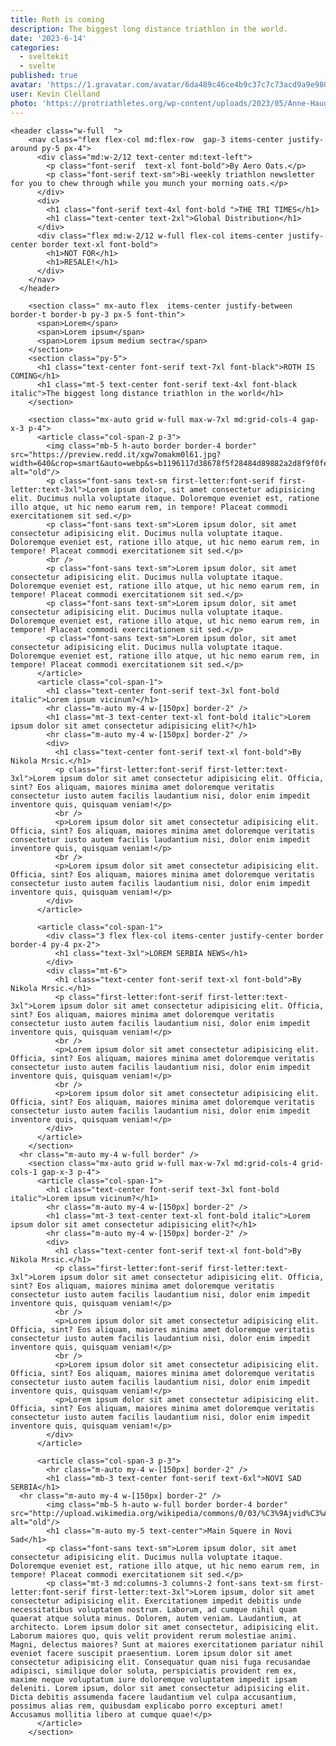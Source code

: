```yaml
---
title: Roth is coming
description: The biggest long distance triathlon in the world.
date: '2023-6-14'
categories:
  - sveltekit
  - svelte
published: true
avatar: 'https://1.gravatar.com/avatar/6da489c46ce4b9c37c7c73acd9a9e980?size=128'
user: Kevin Clelland
photo: 'https://protriathletes.org/wp-content/uploads/2023/05/Anne-Haug-Wins-PTO-European-Open-in-Ibiza-@-6-May-2023-.jpg'
---
```


    <header class="w-full  ">
        <nav class="flex flex-col md:flex-row  gap-3 items-center justify-around py-5 px-4">
          <div class="md:w-2/12 text-center md:text-left">
            <p class="font-serif  text-xl font-bold">By Aero Oats.</p>
            <p class="font-serif text-sm">Bi-weekly triathlon newsletter for you to chew through while you munch your morning oats.</p>
          </div>
          <div>
            <h1 class="font-serif text-4xl font-bold ">THE TRI TIMES</h1>
            <h1 class="text-center text-2xl">Global Distribution</h1>
          </div>
          <div class="flex md:w-2/12 w-full flex-col items-center justify-center border text-xl font-bold">
            <h1>NOT FOR</h1>
            <h1>RESALE!</h1>
          </div>
        </nav>
      </header>

        <section class=" mx-auto flex  items-center justify-between border-t border-b py-3 px-5 font-thin">
          <span>Lorem</span>
          <span>Lorem ipsum</span>
          <span>Lorem ipsum medium sectra</span>
        </section>
        <section class="py-5">
          <h1 class="text-center font-serif text-7xl font-black">ROTH IS COMING</h1>
          <h1 class="mt-5 text-center font-serif text-4xl font-black italic">The biggest long distance triathlon in the world</h1>
        </section>

        <section class="mx-auto grid w-full max-w-7xl md:grid-cols-4 gap-x-3 p-4">
          <article class="col-span-2 p-3">
            <img class="mb-5 h-auto border border-4 border" src="https://preview.redd.it/xgw7omakm0l61.jpg?width=640&crop=smart&auto=webp&s=b1196117d38678f5f28484d89882a2d8f9f0fedc" alt="old"/>
            <p class="font-sans text-sm first-letter:font-serif first-letter:text-3xl">Lorem ipsum dolor, sit amet consectetur adipisicing elit. Ducimus nulla voluptate itaque. Doloremque eveniet est, ratione illo atque, ut hic nemo earum rem, in tempore! Placeat commodi exercitationem sit sed.</p>
            <p class="font-sans text-sm">Lorem ipsum dolor, sit amet consectetur adipisicing elit. Ducimus nulla voluptate itaque. Doloremque eveniet est, ratione illo atque, ut hic nemo earum rem, in tempore! Placeat commodi exercitationem sit sed.</p>
            <br />
            <p class="font-sans text-sm">Lorem ipsum dolor, sit amet consectetur adipisicing elit. Ducimus nulla voluptate itaque. Doloremque eveniet est, ratione illo atque, ut hic nemo earum rem, in tempore! Placeat commodi exercitationem sit sed.</p>
            <p class="font-sans text-sm">Lorem ipsum dolor, sit amet consectetur adipisicing elit. Ducimus nulla voluptate itaque. Doloremque eveniet est, ratione illo atque, ut hic nemo earum rem, in tempore! Placeat commodi exercitationem sit sed.</p>
            <p class="font-sans text-sm">Lorem ipsum dolor, sit amet consectetur adipisicing elit. Ducimus nulla voluptate itaque. Doloremque eveniet est, ratione illo atque, ut hic nemo earum rem, in tempore! Placeat commodi exercitationem sit sed.</p>
          </article>
          <article class="col-span-1">
            <h1 class="text-center font-serif text-3xl font-bold italic">Lorem ipsum vicinum?</h1>
            <hr class="m-auto my-4 w-[150px] border-2" />
            <h1 class="mt-3 text-center text-xl font-bold italic">Lorem ipsum dolor sit amet consectetur adipisicing elit?</h1>
            <hr class="m-auto my-4 w-[150px] border-2" />
            <div>
              <h1 class="text-center font-serif text-xl font-bold">By Nikola Mrsic.</h1>
              <p class="first-letter:font-serif first-letter:text-3xl">Lorem ipsum dolor sit amet consectetur adipisicing elit. Officia, sint? Eos aliquam, maiores minima amet doloremque veritatis consectetur iusto autem facilis laudantium nisi, dolor enim impedit inventore quis, quisquam veniam!</p>
              <br />
              <p>Lorem ipsum dolor sit amet consectetur adipisicing elit. Officia, sint? Eos aliquam, maiores minima amet doloremque veritatis consectetur iusto autem facilis laudantium nisi, dolor enim impedit inventore quis, quisquam veniam!</p>
              <br />
              <p>Lorem ipsum dolor sit amet consectetur adipisicing elit. Officia, sint? Eos aliquam, maiores minima amet doloremque veritatis consectetur iusto autem facilis laudantium nisi, dolor enim impedit inventore quis, quisquam veniam!</p>
            </div>
          </article>

          <article class="col-span-1">
            <div class="3 flex flex-col items-center justify-center border border-4 py-4 px-2">
              <h1 class="text-3xl">LOREM SERBIA NEWS</h1>
            </div>
            <div class="mt-6">
              <h1 class="text-center font-serif text-xl font-bold">By Nikola Mrsic.</h1>
              <p class="first-letter:font-serif first-letter:text-3xl">Lorem ipsum dolor sit amet consectetur adipisicing elit. Officia, sint? Eos aliquam, maiores minima amet doloremque veritatis consectetur iusto autem facilis laudantium nisi, dolor enim impedit inventore quis, quisquam veniam!</p>
              <br />
              <p>Lorem ipsum dolor sit amet consectetur adipisicing elit. Officia, sint? Eos aliquam, maiores minima amet doloremque veritatis consectetur iusto autem facilis laudantium nisi, dolor enim impedit inventore quis, quisquam veniam!</p>
              <br />
              <p>Lorem ipsum dolor sit amet consectetur adipisicing elit. Officia, sint? Eos aliquam, maiores minima amet doloremque veritatis consectetur iusto autem facilis laudantium nisi, dolor enim impedit inventore quis, quisquam veniam!</p>
            </div>
          </article>
        </section>
      <hr class="m-auto my-4 w-full border" />
        <section class="mx-auto grid w-full max-w-7xl md:grid-cols-4 grid-cols-1 gap-x-3 p-4">
          <article class="col-span-1">
            <h1 class="text-center font-serif text-3xl font-bold italic">Lorem ipsum vicinum?</h1>
            <hr class="m-auto my-4 w-[150px] border-2" />
            <h1 class="mt-3 text-center text-xl font-bold italic">Lorem ipsum dolor sit amet consectetur adipisicing elit?</h1>
            <hr class="m-auto my-4 w-[150px] border-2" />
            <div>
              <h1 class="text-center font-serif text-xl font-bold">By Nikola Mrsic.</h1>
              <p class="first-letter:font-serif first-letter:text-3xl">Lorem ipsum dolor sit amet consectetur adipisicing elit. Officia, sint? Eos aliquam, maiores minima amet doloremque veritatis consectetur iusto autem facilis laudantium nisi, dolor enim impedit inventore quis, quisquam veniam!</p>
              <br />
              <p>Lorem ipsum dolor sit amet consectetur adipisicing elit. Officia, sint? Eos aliquam, maiores minima amet doloremque veritatis consectetur iusto autem facilis laudantium nisi, dolor enim impedit inventore quis, quisquam veniam!</p>
              <br />
              <p>Lorem ipsum dolor sit amet consectetur adipisicing elit. Officia, sint? Eos aliquam, maiores minima amet doloremque veritatis consectetur iusto autem facilis laudantium nisi, dolor enim impedit inventore quis, quisquam veniam!</p>
              <p>Lorem ipsum dolor sit amet consectetur adipisicing elit. Officia, sint? Eos aliquam, maiores minima amet doloremque veritatis consectetur iusto autem facilis laudantium nisi, dolor enim impedit inventore quis, quisquam veniam!</p>
            </div>
          </article>

          <article class="col-span-3 p-3">
            <hr class="m-auto my-4 w-[150px] border-2" />
            <h1 class="mb-3 text-center font-serif text-6xl">NOVI SAD SERBIA</h1>
      <hr class="m-auto my-4 w-[150px] border-2" />
            <img class="mb-5 h-auto w-full border border-4 border" src="http://upload.wikimedia.org/wikipedia/commons/0/03/%C3%9Ajvid%C3%A9k_V%C3%A1rosh%C3%A1za_1900.jpg" alt="old"/>
            <h1 class="m-auto my-5 text-center">Main Squere in Novi Sad</h1>
            <p class="font-sans text-sm">Lorem ipsum dolor, sit amet consectetur adipisicing elit. Ducimus nulla voluptate itaque. Doloremque eveniet est, ratione illo atque, ut hic nemo earum rem, in tempore! Placeat commodi exercitationem sit sed.</p>
            <p class="mt-3 md:columns-3 columns-2 font-sans text-sm first-letter:font-serif first-letter:text-3xl">Lorem ipsum, dolor sit amet consectetur adipisicing elit. Exercitationem impedit debitis unde necessitatibus voluptatem nostrum. Laborum, ad cumque nihil quam quaerat atque soluta minus. Dolorem, autem veniam. Laudantium, at architecto. Lorem ipsum dolor sit amet consectetur, adipisicing elit. Laborum maiores quo, quis velit provident rerum molestiae animi. Magni, delectus maiores? Sunt at maiores exercitationem pariatur nihil eveniet facere suscipit praesentium. Lorem ipsum dolor sit amet consectetur adipisicing elit. Consequatur quam nisi fuga recusandae adipisci, similique dolor soluta, perspiciatis provident rem ex, maxime neque voluptatum iure doloremque voluptatem impedit ipsam deleniti. Lorem ipsum, dolor sit amet consectetur adipisicing elit. Dicta debitis assumenda facere laudantium vel culpa accusantium, possimus alias rem, quibusdam explicabo porro excepturi amet! Accusamus mollitia libero at cumque quae!</p>
          </article>
        </section>
